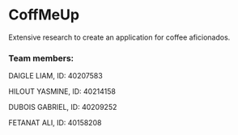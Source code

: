 # CoffMeUp
Extensive research to create an application for coffee aficionados.

### Team members:
DAIGLE LIAM, ID: 40207583

HILOUT YASMINE, ID: 40214158

DUBOIS GABRIEL, ID: 40209252

FETANAT ALI, ID: 40158208